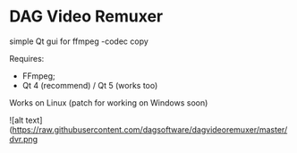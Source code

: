# DAG Video Remuxer
simple Qt gui for ffmpeg -codec copy

Requires:
- FFmpeg;
- Qt 4 (recommend) / Qt 5 (works too)

Works on Linux (patch for working on Windows soon)

![alt text](https://raw.githubusercontent.com/dagsoftware/dagvideoremuxer/master/dvr.png
